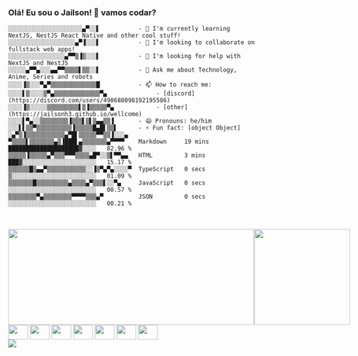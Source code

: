 ### Olá! Eu sou o Jailson! 👋 vamos codar?


```
░░░░░░░░░░░░░░░░░░░░░▄▀░░▌           - 🌱 I'm currently learning NextJS, NestJS React Native and other cool stuff!
░░░░░░░░░░░░░░░░░░░▄▀▐░░░▌           - 👯 I'm looking to collaborate on fullstack web apps!
░░░░░░░░░░░░░░░░▄▀▀▒▐▒░░░▌           - 🤔 I'm looking for help with NextJS and NestJS
░░░░░▄▀▀▄░░░▄▄▀▀▒▒▒▒▌▒▒░░▌           - 💬 Ask me about Technology, Anime, Series and robots
░░░░▐▒░░░▀▄▀▒▒▒▒▒▒▒▒▒▒▒▒▒█           - 📫 How to reach me:
░░░░▌▒░░░░▒▀▄▒▒▒▒▒▒▒▒▒▒▒▒▒▀▄              - [discord](https://discord.com/users/490688098192195586)
░░░░▐▒░░░░░▒▒▒▒▒▒▒▒▒▌▒▐▒▒▒▒▒▀▄            - [other](https://jailsonh3.github.io/wellcome)  
░░░░▌▀▄░░▒▒▒▒▒▒▒▒▐▒▒▒▌▒▌▒▄▄▒▒▐       - 😄 Pronouns: he/him
░░░▌▌▒▒▀▒▒▒▒▒▒▒▒▒▒▐▒▒▒▒▒█▄█▌▒▒▌      - ⚡ Fun fact: [object Object]  
░▄▀▒▐▒▒▒▒▒▒▒▒▒▒▒▄▀█▌▒▒▒▒▒▀▀▒▒▐░░░▄           
▀▒▒▒▒▌▒▒▒▒▒▒▒▄▒▐███▌▄▒▒▒▒▒▒▒▄▀▀▀▀    Markdown     19 mins         ████████████████████▓░░░░   82.96 %         
▒▒▒▒▒▐▒▒▒▒▒▄▀▒▒▒▀▀▀▒▒▒▒▄█▀░░▒▌▀▀▄▄   HTML         3 mins          ███▓░░░░░░░░░░░░░░░░░░░░░   15.17 %
▒▒▒▒▒▒█▒▄▄▀▒▒▒▒▒▒▒▒▒▒▒░░▐▒▀▄▀▄░░░░▀  TypeScript   0 secs          ▒░░░░░░░░░░░░░░░░░░░░░░░░   01.09 % 
▒▒▒▒▒▒▒█▒▒▒▒▒▒▒▒▒▄▒▒▒▒▄▀▒▒▒▌░░▀▄     JavaScript   0 secs          ░░░░░░░░░░░░░░░░░░░░░░░░░   00.57 % 
▒▒▒▒▒▒▒▒▀▄▒▒▒▒▒▒▒▒▀▀▀▀▒▒▒▄▀          JSON         0 secs          ░░░░░░░░░░░░░░░░░░░░░░░░░   00.21 % 
                                      
```
<br>
<div style="display: flex;">
  <img width="500px" height="195px" src="https://cheesits456-readme-stats.vercel.app/api?username=jailsonh3&count_private=true&show_icons=true&include_all_commits=true&theme=github_dark">
  <img height="195px" src="https://cheesits456-readme-stats.vercel.app/api/top-langs?username=jailsonh3&layout=compact&hide=smarty&theme=github_dark">
</div>
<div style="display: inline-block;">
  <img align="center" alt="" height="30" width="40" src='https://cdn.jsdelivr.net/gh/devicons/devicon/icons/nodejs/nodejs-original.svg'>
  <img align="center" alt="" height="30" width="40" src='https://cdn.jsdelivr.net/gh/devicons/devicon/icons/react/react-original.svg'>
  <img align="center" alt="" height="30" width="40" src='https://cdn.jsdelivr.net/gh/devicons/devicon/icons/nextjs/nextjs-original.svg'>
  <img align="center" alt="" height="30" width="40" src='https://cdn.jsdelivr.net/gh/devicons/devicon/icons/typescript/typescript-original.svg'>
  <img align="center" alt="" height="30" width="40" src='https://cdn.jsdelivr.net/gh/devicons/devicon/icons/javascript/javascript-original.svg'>
  <img align="center" alt="" height="30" width="40" src='https://cdn.jsdelivr.net/gh/devicons/devicon/icons/html5/html5-original.svg'>
  <img align="center" alt="" height="30" width="40" src='https://cdn.jsdelivr.net/gh/devicons/devicon/icons/css3/css3-original.svg'>
</div>

<br />

<img src="https://github-profile-trophy.vercel.app/?username=jailsonh3&theme=nord&no-frame=true&margin-w=10&column=7" />

